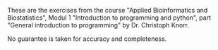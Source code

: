 These are the exercises from the course "Applied Bioinformatics and Biostatistics", 
Modul 1 "Introduction to programming and python", 
part "General introduction to programming" by Dr. Christoph Knorr.

No guarantee is taken for accuracy and completeness.
